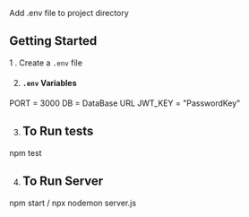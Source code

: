 Add .env file to project directory 


## Getting Started
1 . Create a `.env` file  

2. #### `.env` Variables
  
PORT = 3000
DB = DataBase URL
JWT_KEY = "PasswordKey"


3. ## To Run tests
npm test

4. ## To Run Server
npm start / npx nodemon server.js
